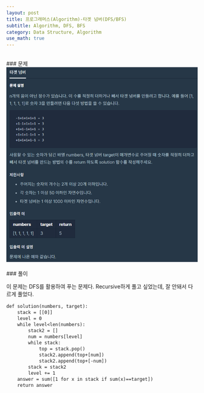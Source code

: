 ```yaml
---
layout: post
title: 프로그래머스(Algorithm)-타겟 넘버(DFS/BFS)
subtitle: Algorithm, DFS, BFS
category: Data Structure, Algorithm
use_math: true
---
```


<br>
### 문제

<center><img src = '/post_img/200406/image3.png' width="600"/></center>

<br>
### 풀이

이 문제는 DFS를 활용하여 푸는 문제다. Recursive하게 풀고 싶었는데, 잘 안돼서 다르게 풀었다.

```
def solution(numbers, target):
    stack = [[0]]
    level = 0
    while level<len(numbers):
        stack2 = []
        num = numbers[level]
        while stack:
            top = stack.pop()
            stack2.append(top+[num])
            stack2.append(top+[-num])
        stack = stack2
        level += 1
    answer = sum([1 for x in stack if sum(x)==target])
    return answer
```

